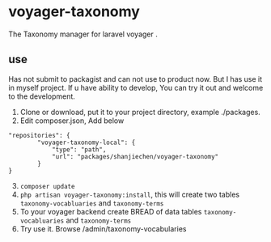 # voyager-taxonomy
The Taxonomy manager for laravel voyager .
## use
Has not submit to packagist and can not use to product now. But I has use it in myself project. If u have ability to develop, You can try it out and welcome to the development.
1. Clone or download, put it to your project directory, example ./packages.
2. Edit composer.json, Add below
```
"repositories": {
        "voyager-taxonomy-local": {
            "type": "path",
            "url": "packages/shanjiechen/voyager-taxonomy"
        }
}
```
3. `composer update`
4. `php artisan voyager-taxonomy:install`, this will create two tables `taxonomy-vocabluaries` and `taxonomy-terms`
5. To your voyager backend create BREAD of data tables `taxonomy-vocabluaries` and `taxonomy-terms`
6. Try use it. Browse /admin/taxonomy-vocabularies
